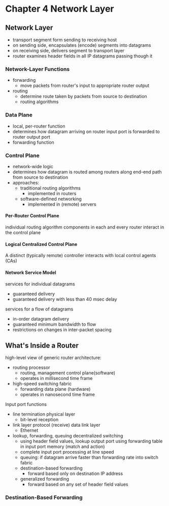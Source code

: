 # Chapter 4 Network Layer

## Network Layer

- transport segment form sending to receiving host
- on sending side, encapsulates (encode) segments into datagrams
- on receiving side, delivers segment to transport layer
- router examines header fields in all IP datagrams passing though it

### Network-Layer Functions

- forwarding
  - move packets from router's input to appropriate router output
- routing
  - determine route taken by packets from source to destination
  - routing algorithms

### Data Plane

- local, per-router function
- determines how datagram arriving on router input port is forwarded to router output port
- forwarding function

### Control Plane

- network-wide logic
- determines how datagram is routed among routers along end-end path from source to destination
- approaches:
  - traditional routing algorithms
    - implemented in routers
  - software-defined networking
    - implemented in (remote) servers

#### Per-Router Control Plane

individual routing algorithm components in each and every router interact in the control plane

#### Logical Centralized Control Plane

A distinct (typically remote) controller interacts with local control agents (CAs)

#### Network Service Model

services for individual datagrams

- guaranteed delivery
- guaranteed delivery with less than 40 msec delay

services for a flow of datagrams

- in-order datagram delivery
- guaranteed minimum bandwidth to flow
- restrictions on changes in inter-packet spacing

## What's Inside a Router

high-level view of generic router architecture:

- routing processor
  - routing, management control plane(software)
  - operates in millisecond time frame
- high-speed switching fabric
  - forwarding data plane (hardware)
  - operates in nanosecond time frame

Input port functions

- line termination
  physical layer
  - bit-level reception
- link layer protocol (receive)
  data link layer
  - Ethernet
- lookup, forwarding, queuing
  decentralized switching
  - using header field values, lookup output port using forwarding table in input port memory (match and action)
  - complete input port processing at line speed
  - queuing: if datagram arrive faster than forwarding rate into switch fabric
  - destination-based forwarding
    - forward based only on destination IP address
  - generalized forwarding
    - forward based on any set of header field values

### Destination-Based Forwarding

